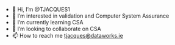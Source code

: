- 👋 Hi, I’m @TJACQUES1
- 👀 I’m interested in validation and Computer System Assurance
- 🌱 I’m currently learning CSA
- 💞️ I’m looking to collaborate on CSA
- 📫 How to reach me tjacques@dataworks.ie

<!---
TJACQUES1/TJACQUES1 is a ✨ special ✨ repository because its `README.md` (this file) appears on your GitHub profile.
You can click the Preview link to take a look at your changes.
--->
